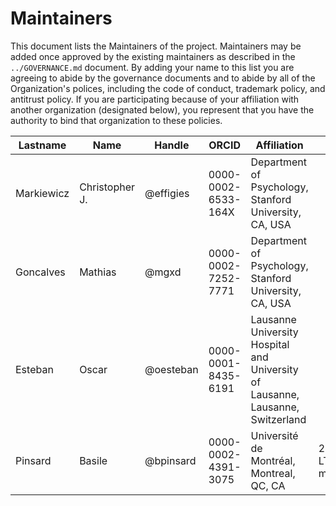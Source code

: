 # Maintainers

This document lists the Maintainers of the project.
Maintainers may be added once approved by the existing maintainers as described in the `../GOVERNANCE.md` document.
By adding your name to this list you are agreeing to abide by the governance documents and to abide by all of the Organization's polices, including the code of conduct, trademark policy, and antitrust policy.
If you are participating because of your affiliation with another organization (designated below), you represent that you have the authority to bind that organization to these policies.

<!-- EXAMPLE: The current contents of the table are given for an example, please update. -->

| **Lastname** | **Name** | **Handle** | **ORCID** | **Affiliation** | **Role** |
| --- | --- | --- | --- | --- | --- |
| Markiewicz | Christopher J. | @effigies | 0000-0002-6533-164X | Department of Psychology, Stanford University, CA, USA | |
| Goncalves | Mathias | @mgxd | 0000-0002-7252-7771 | Department of Psychology, Stanford University, CA, USA | |
| Esteban | Oscar | @oesteban | 0000-0001-8435-6191 | Lausanne University Hospital and University of Lausanne, Lausanne, Switzerland | |
| Pinsard | Basile | @bpinsard | 0000-0002-4391-3075 | Université de Montréal, Montreal, QC, CA | 20.2.x LTS maintainer |
